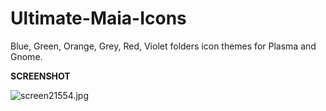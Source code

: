 # Ultimate-Maia-Icons
Blue, Green, Orange, Grey, Red, Violet folders icon themes for Plasma and Gnome.

<b>SCREENSHOT</b>

<img src="https://cdn.scrot.moe/images/2018/06/28/screen21554.jpg" alt="screen21554.jpg" border="0" />

